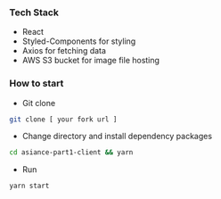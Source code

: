 ### Tech Stack

- React
- Styled-Components for styling
- Axios for fetching data
- AWS S3 bucket for image file hosting

### How to start

- Git clone

```bash
git clone [ your fork url ]
```

- Change directory and install dependency packages

```bash
cd asiance-part1-client && yarn
```

- Run

```bash
yarn start
```
